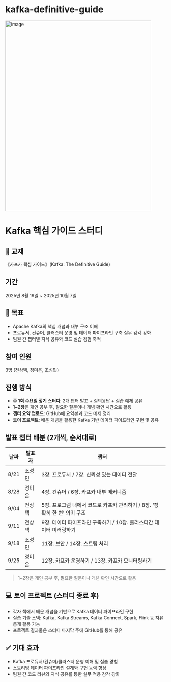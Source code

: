 # kafka-definitive-guide
<img width="458" height="597" alt="image" src="https://github.com/user-attachments/assets/c65f4821-158b-46b4-a2cc-00e65c9446d2" />

# Kafka 핵심 가이드 스터디

## 📖 교재
《카프카 핵심 가이드》(Kafka: The Definitive Guide)

## 기간
2025년 8월 19일 ~ 2025년 10월 7일  

## 📌 목표
- Apache Kafka의 핵심 개념과 내부 구조 이해  
- 프로듀서, 컨슈머, 클러스터 운영 및 데이터 파이프라인 구축 실무 감각 강화  
- 팀원 간 챕터별 지식 공유와 코드 실습 경험 축적  

## 참여 인원
3명 (전상택, 정미은, 조성민)

## 진행 방식
- **주 1회 수요일 정기 스터디**: 2개 챕터 발표 + 질의응답 + 실습 예제 공유  
- **1~2장**은 개인 공부 후, 필요한 질문이나 개념 확인 시간으로 활용  
- **챕터 요약 업로드**: GitHub에 요약본과 코드 예제 정리  
- **토이 프로젝트**: 배운 개념을 활용한 Kafka 기반 데이터 파이프라인 구현 및 공유  

## 발표 챕터 배분 (2개씩, 순서대로)
| 날짜       | 발표자 | 챕터 |
|-----------|--------|------|
| 8/21      | 조성민 | 3장. 프로듀서 / 7장. 신뢰성 있는 데이터 전달 |
| 8/28      | 정미은 | 4장. 컨슈머 / 6장. 카프카 내부 메커니즘 |
| 9/04      | 전상택 | 5장. 프로그램 내에서 코드로 카프카 관리하기 / 8장. ‘정확히 한 번’ 의미 구조 |
| 9/11      | 전상택 | 9장. 데이터 파이프라인 구축하기 / 10장. 클러스터간 데이터 미러링하기 |
| 9/18      | 조성민 | 11장. 보안 / 14장. 스트림 처리 |
| 9/25      | 정미은 | 12장. 카프카 운영하기 / 13장. 카프카 모니터링하기 |

> 1~2장은 개인 공부 후, 필요한 질문이나 개념 확인 시간으로 활용  

## 💻 토이 프로젝트 (스터디 종료 후)
- 각자 책에서 배운 개념을 기반으로 Kafka 데이터 파이프라인 구현  
- 실습 기술 스택: Kafka, Kafka Streams, Kafka Connect, Spark, Flink 등 자유롭게 활용 가능  
- 프로젝트 결과물은 스터디 마지막 주에 GitHub를 통해 공유  

## ✅ 기대 효과
- Kafka 프로듀서/컨슈머/클러스터 운영 이해 및 실습 경험  
- 스트리밍 데이터 파이프라인 설계와 구현 능력 향상  
- 팀원 간 코드 리뷰와 지식 공유를 통한 실무 적용 감각 강화  
